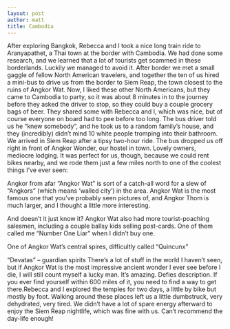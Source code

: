 ```yaml
---
layout: post
author: matt
title: Cambodia
---
```


After exploring Bangkok, Rebecca and I took a nice long train ride to Aranyapathet, a Thai town at the border with Cambodia.
We had done some research, and we learned that a lot of tourists get scammed in these borderlands. Luckily we managed to avoid it.
After border we met a small gaggle of fellow North American travelers, and together the ten of us hired a mini-bus to drive us from the border to Siem Reap, the town closest to the ruins of Angkor Wat.
Now, I liked these other North Americans, but they came to Cambodia to party, so it was about 8 minutes in to the journey before they asked the driver to stop, so they could buy a couple grocery bags of beer. They shared some with Rebecca and I, which was nice, but of course everyone on board had to pee before too long.
The bus driver told us he “knew somebody”, and he took us to a random family’s house, and they (incredibly) didn’t mind 10 white people tromping into their bathroom.
We arrived in Siem Reap after a tipsy two-hour ride. The bus dropped us off right in front of Angkor Wonder, our hostel in town. Lovely owners, mediocre lodging.
It was perfect for us, though, because we could rent bikes nearby, and we rode them just a few miles north to one of the coolest things I’ve ever seen:

Angkor from afar
“Angkor Wat” is sort of a catch-all word for a slew of “Angkors” (which means ‘walled city’) in the area.
Angkor Wat is the most famous one that you’ve probably seen pictures of, and Angkor Thom is much larger, and I thought a little more interesting.

And doesn’t it just know it?
Angkor Wat also had more tourist-poaching salesmen, including a couple ballsy kids selling post-cards. One of them called me “Number One Liar” when I didn’t buy one.

One of Angkor Wat’s central spires, difficultly called “Quincunx”

“Devatas” – guardian spirits
There’s a lot of stuff in the world I haven’t seen, but if Angkor Wat is the most impressive ancient wonder I ever see before I die, I will still count myself a lucky man. It’s amazing. Defies description. If you ever find yourself within 600 miles of it, you need to find a way to get there.Rebecca and I explored the temples for two days, a little by bike but mostly by foot. Walking around these places left us a little dumbstruck, very dehydrated, very tired.
We didn’t have a lot of spare energy afterward to enjoy the Siem Reap nightlife, which was fine with us.
Can’t recommend the day-life enough!

